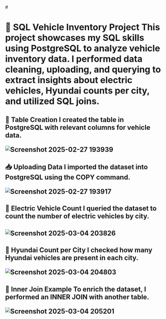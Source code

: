 #<h1>🚗 SQL Vehicle Inventory Project
This project showcases my SQL skills using PostgreSQL to analyze vehicle inventory data. I performed data cleaning, uploading, and querying to extract insights about electric vehicles, Hyundai counts per city, and utilized SQL joins.

<h2>📌 Table Creation
I created the table in PostgreSQL with relevant columns for vehicle data.
  
![Screenshot 2025-02-27 193939](https://github.com/user-attachments/assets/aa4e9789-18a9-4aab-ac93-e10aa812421f)

<h2>📥 Uploading Data
I imported the dataset into PostgreSQL using the COPY command.
  
![Screenshot 2025-02-27 193917](https://github.com/user-attachments/assets/8588fd7c-3494-40e7-801d-cd9832069899)

<h2>🔋 Electric Vehicle Count
I queried the dataset to count the number of electric vehicles by city.<h2>
  
![Screenshot 2025-03-04 203826](https://github.com/user-attachments/assets/3b2a3ee5-207e-4275-a394-2b45bf655366) 


<h2>🚙 Hyundai Count per City
I checked how many Hyundai vehicles are present in each city.
  
![Screenshot 2025-03-04 204803](https://github.com/user-attachments/assets/70f6e2e7-953b-4c4d-bd64-7dc05db32c1b)

<h2>🔗 Inner Join Example
To enrich the dataset, I performed an INNER JOIN with another table.
  
![Screenshot 2025-03-04 205201](https://github.com/user-attachments/assets/aeea622a-d780-4402-828a-eae313395f7e)

